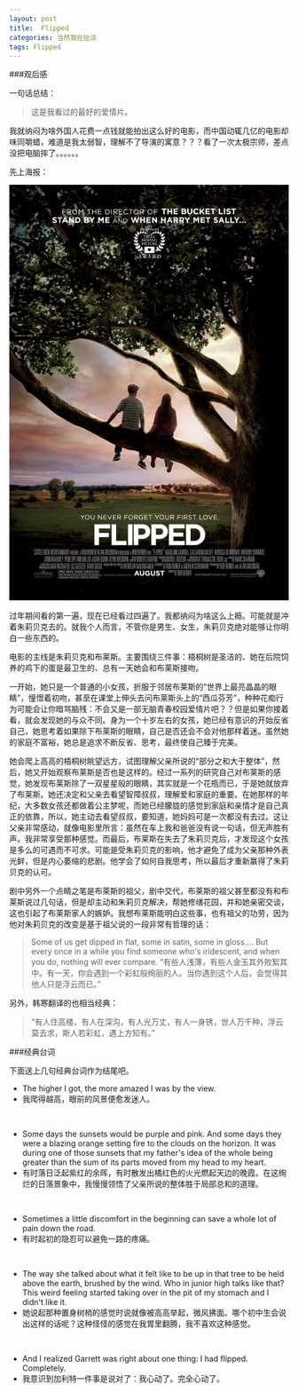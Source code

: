 ```yaml
---
layout: post
title:  Flipped
categories: 当然我在扯淡
tags: Flipped
---
```


###观后感

一句话总结：

> 这是我看过的最好的爱情片。

我就纳闷为啥外国人花费一点钱就能拍出这么好的电影，而中国动辄几亿的电影却味同嚼蜡，难道是我太弱智，理解不了导演的寓意？？？看了一次太极宗师，差点没把电脑摔了。。。。。。

先上海报：

![img](../image/flipped.png)

过年期间看的第一遍，现在已经看过四遍了。我都纳闷为啥这么上瘾。可能就是冲着朱莉贝克去的。就我个人而言，不管你是男生、女生，朱莉贝克绝对能够让你明白一些东西的。

电影的主线是朱莉贝克和布莱斯。主要围绕三件事：梧桐树是圣洁的、她在后院饲养的鸡下的蛋是最卫生的、总有一天她会和布莱斯接吻。

一开始，她只是一个普通的小女孩，折服于邻居布莱斯的“世界上最亮晶晶的眼睛”，憧憬着初吻，甚至在课堂上伸头去问布莱斯头上的“西瓜芬芳”，种种花痴行为可能会让你暗骂脑残：不会又是一部无脑青春校园爱情片吧？？但是如果你接着看，就会发现她的与众不同。身为一个十岁左右的女孩，她已经有意识的开始反省自己，她思考着如果除下布莱斯的眼睛，自己是否还会不会对他那样着迷。虽然她的家庭不富裕，她总是追求不断反省、思考，最终使自己臻于完美。

她会爬上高高的梧桐树眺望远方，试图理解父亲所说的“部分之和大于整体”，然后，她又开始观察布莱斯是否也是这样的。经过一系列的研究自己对布莱斯的感觉，她发现布莱斯除了一双星星般的眼睛，其实就是一个花瓶而已，于是她就放弃了布莱斯。她还决定和父亲去看望智障叔叔，理解爱和家庭的重要。在她那样的年纪，大多数女孩还都做着公主梦呢，而她已经朦胧的感觉到家庭和亲情才是自己真正的依靠，所以，她主动去看望叔叔，要知道，她妈妈可是一次都没有去过。这让父亲非常感动，就像电影里所言：虽然在车上我和爸爸没有说一句话，但无声胜有声。我非常享受那种感觉。而最后，布莱斯在失去了朱莉贝克后，才发现这个女孩是多么的可遇而不可求。可能是受朱莉贝克的影响，他才避免了成为父亲那种外表光鲜，但是内心萎缩的悲剧。他学会了如何自我思考，所以最后才重新赢得了朱莉贝克的认可。

剧中另外一个点睛之笔是布莱斯的祖父，剧中交代，布莱斯的祖父甚至都没有和布莱斯说过几句话，但是却主动和朱莉贝克解决，帮她修缮花园，并和她亲密交谈，这也引起了布莱斯家人的嫉妒。我想布莱斯能明白这些事，也有祖父的功劳，因为他对朱莉贝克的改变是基于祖父说的一段非常有哲理的话：

> Some of us get dipped in flat, some in satin, some in gloss.... But every once in a while you find someone who's iridescent, and when you do, nothing will ever compare.
“有些人浅薄，有些人金玉其外败絮其中。有一天，你会遇到一个彩虹般绚丽的人。当你遇到这个人后，会觉得其他人只是浮云而已。”

另外，韩寒翻译的也相当经典：

> “有人住高楼，有人在深沟，有人光万丈，有人一身锈，世人万千种，浮云莫去求，斯人若彩虹，遇上方知有。”

###经典台词

下面送上几句经典台词作为结尾吧。

* The higher I got, the more amazed I was by the view.
* 我爬得越高，眼前的风景便愈发迷人。
<br>

* Some days the sunsets would be purple and pink. And some days they were a blazing orange setting fire to the clouds on the horizon. It was during one of those sunsets that my father's idea of the whole being greater than the sum of its parts moved from my head to my heart.
* 有时落日泛起紫红的余晖，有时散发出橘红色的火光燃起天边的晚霞。在这绚烂的日落景象中，我慢慢领悟了父亲所说的整体胜于局部总和的道理。
<br>

* Sometimes a little discomfort in the beginning can save a whole lot of pain down the road.
* 有时起初的隐忍可以避免一路的疼痛。
<br>

* The way she talked about what it felt like to be up in that tree to be held above the earth, brushed by the wind. Who in junior high talks like that? This weird feeling started taking over in the pit of my stomach and I didn't like it.
* 她说起那种置身树梢的感觉时说就像被高高举起，微风拂面。哪个初中生会说出这样的话呢？这种怪怪的感觉在我胃里翻腾，我不喜欢这种感觉。
<br>

* And I realized Garrett was right about one thing: I had flipped. Completely.
* 我意识到加利特一件事是说对了：我心动了。完全心动了。